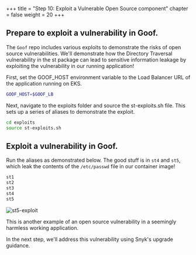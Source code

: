 +++
title = "Step 10: Exploit a Vulnerable Open Source component"
chapter = false
weight = 20
+++

## Prepare to exploit a vulnerability in Goof. 

The `Goof` repo includes various exploits to demonstrate the risks of open source vulnerabilities. We'll demonstrate how the Directory Traversal vulnerability in the st package can lead to sensitive information leakage by exploiting the vulnerability in our running application! 

First, set the GOOF_HOST environment variable to the Load Balancer URL of the application running on EKS.

```sh
GOOF_HOST=$GOOF_LB
```

Next, navigate to the exploits folder and source the st-exploits.sh file. This sets up a series of aliases to demonstrate the exploit. 

```sh
cd exploits
source st-exploits.sh
```

## Exploit a vulnerability in Goof. 

Run the aliases as demonstrated below. The good stuff is in `st4` and `st5`, which leak the contents of the `/etc/passwd` file in our container image!

```sh
st1
st2
st3
st4
st5
```

![st5-exploit](/images/st5-exploit.png)

This is another example of an open source vulnerability in a seemingly harmless working application. 

In the next step, we'll address this vulnerability using Snyk's upgrade guidance. 